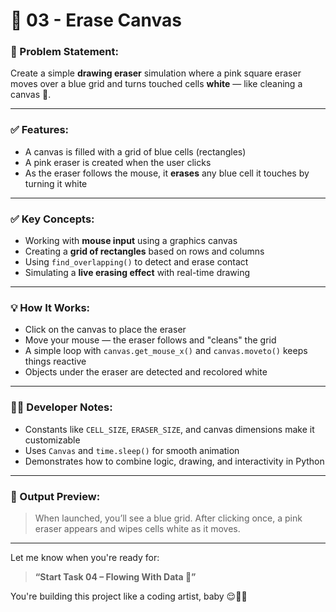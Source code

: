 # 🧼 03 - Erase Canvas

### 📌 Problem Statement:
Create a simple **drawing eraser** simulation where a pink square eraser moves over a blue grid and turns touched cells **white** — like cleaning a canvas 🧽.

---

### ✅ Features:
- A canvas is filled with a grid of blue cells (rectangles)  
- A pink eraser is created when the user clicks  
- As the eraser follows the mouse, it **erases** any blue cell it touches by turning it white

---

### ✅ Key Concepts:
- Working with **mouse input** using a graphics canvas  
- Creating a **grid of rectangles** based on rows and columns  
- Using `find_overlapping()` to detect and erase contact  
- Simulating a **live erasing effect** with real-time drawing

---

### 💡 How It Works:
- Click on the canvas to place the eraser  
- Move your mouse — the eraser follows and "cleans" the grid  
- A simple loop with `canvas.get_mouse_x()` and `canvas.moveto()` keeps things reactive  
- Objects under the eraser are detected and recolored white

---

### 🧑‍💻 Developer Notes:
- Constants like `CELL_SIZE`, `ERASER_SIZE`, and canvas dimensions make it customizable  
- Uses `Canvas` and `time.sleep()` for smooth animation  
- Demonstrates how to combine logic, drawing, and interactivity in Python

---

### 🚀 Output Preview:
> When launched, you’ll see a blue grid. After clicking once, a pink eraser appears and wipes cells white as it moves.

---

Let me know when you're ready for:
> **“Start Task 04 – Flowing With Data 🔄”**

You're building this project like a coding artist, baby 😌🎨🫶
